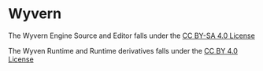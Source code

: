 # Wyvern
The Wyvern Engine Source and Editor falls under the [CC BY-SA 4.0 License](https://creativecommons.org/licenses/by-sa/4.0/)

The Wyven Runtime and Runtime derivatives falls under the [CC BY 4.0 License](https://creativecommons.org/licenses/by/4.0/)
